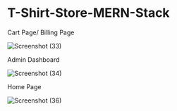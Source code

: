 # T-Shirt-Store-MERN-Stack

Cart Page/ Billing Page

![Screenshot (33)](https://user-images.githubusercontent.com/50586418/80958827-48869300-8e23-11ea-9a23-f9032e8e54a9.png)

Admin Dashboard

![Screenshot (34)](https://user-images.githubusercontent.com/50586418/80958902-67852500-8e23-11ea-84b3-134af295074b.png)

Home Page

![Screenshot (36)](https://user-images.githubusercontent.com/50586418/80958939-74a21400-8e23-11ea-91cb-3c463089a9f5.png)
